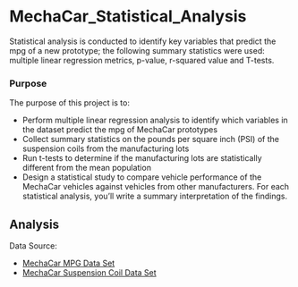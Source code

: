 # MechaCar_Statistical_Analysis
Statistical analysis is conducted to identify key variables that predict the mpg of a new prototype; the following summary statistics were used: multiple linear regression metrics, p-value, r-squared value and T-tests.

### Purpose
The purpose of this project is to:
* Perform multiple linear regression analysis to identify which variables in the dataset predict the mpg of MechaCar prototypes
* Collect summary statistics on the pounds per square inch (PSI) of the suspension coils from the manufacturing lots
* Run t-tests to determine if the manufacturing lots are statistically different from the mean population
* Design a statistical study to compare vehicle performance of the MechaCar vehicles against vehicles from other manufacturers. For each statistical analysis, you’ll write a summary interpretation of the findings.

## Analysis
Data Source: 
* [MechaCar MPG Data Set](Resources/MechaCar_mpg.csv)
* [MechaCar Suspension Coil Data Set](Resources/Suspension_Coil.csv)


